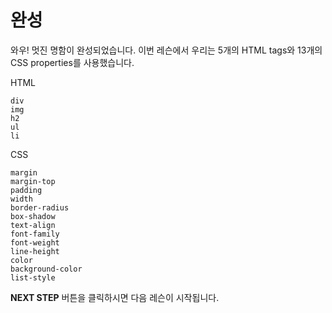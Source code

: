 # 완성
와우! 멋진 명함이 완성되었습니다. 이번 레슨에서 우리는 5개의 HTML tags와 13개의 CSS properties를 사용했습니다.  

HTML
```
div
img
h2
ul
li
```

CSS
```
margin
margin-top
padding
width
border-radius
box-shadow
text-align
font-family
font-weight
line-height
color
background-color
list-style
```



**NEXT STEP** 버튼을 클릭하시면 다음 레슨이 시작됩니다.
